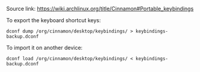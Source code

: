 Source link: https://wiki.archlinux.org/title/Cinnamon#Portable_keybindings

To export the keyboard shortcut keys:
```
dconf dump /org/cinnamon/desktop/keybindings/ > keybindings-backup.dconf
```

To import it on another device:
```
dconf load /org/cinnamon/desktop/keybindings/ < keybindings-backup.dconf
```

